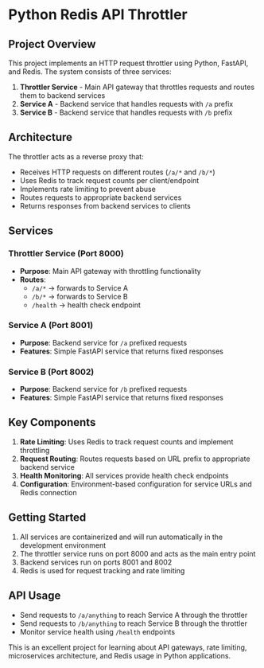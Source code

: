# Python Redis API Throttler

## Project Overview

This project implements an HTTP request throttler using Python, FastAPI, and Redis. The system consists of three services:

1. **Throttler Service** - Main API gateway that throttles requests and routes them to backend services
2. **Service A** - Backend service that handles requests with `/a` prefix
3. **Service B** - Backend service that handles requests with `/b` prefix

## Architecture

The throttler acts as a reverse proxy that:
- Receives HTTP requests on different routes (`/a/*` and `/b/*`)
- Uses Redis to track request counts per client/endpoint
- Implements rate limiting to prevent abuse
- Routes requests to appropriate backend services
- Returns responses from backend services to clients

## Services

### Throttler Service (Port 8000)
- **Purpose**: Main API gateway with throttling functionality
- **Routes**: 
  - `/a/*` → forwards to Service A
  - `/b/*` → forwards to Service B
  - `/health` → health check endpoint

### Service A (Port 8001)
- **Purpose**: Backend service for `/a` prefixed requests
- **Features**: Simple FastAPI service that returns fixed responses

### Service B (Port 8002)  
- **Purpose**: Backend service for `/b` prefixed requests
- **Features**: Simple FastAPI service that returns fixed responses

## Key Components

1. **Rate Limiting**: Uses Redis to track request counts and implement throttling
2. **Request Routing**: Routes requests based on URL prefix to appropriate backend service
3. **Health Monitoring**: All services provide health check endpoints
4. **Configuration**: Environment-based configuration for service URLs and Redis connection

## Getting Started

1. All services are containerized and will run automatically in the development environment
2. The throttler service runs on port 8000 and acts as the main entry point
3. Backend services run on ports 8001 and 8002
4. Redis is used for request tracking and rate limiting

## API Usage

- Send requests to `/a/anything` to reach Service A through the throttler
- Send requests to `/b/anything` to reach Service B through the throttler
- Monitor service health using `/health` endpoints

This is an excellent project for learning about API gateways, rate limiting, microservices architecture, and Redis usage in Python applications.